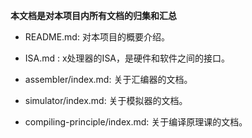 **本文档是对本项目内所有文档的归集和汇总**

- README.md: 对本项目的概要介绍。


- ISA.md : x处理器的ISA，是硬件和软件之间的接口。
- assembler/index.md: 关于汇编器的文档。
- simulator/index.md: 关于模拟器的文档。
- compiling-principle/index.md: 关于编译原理课的文档。